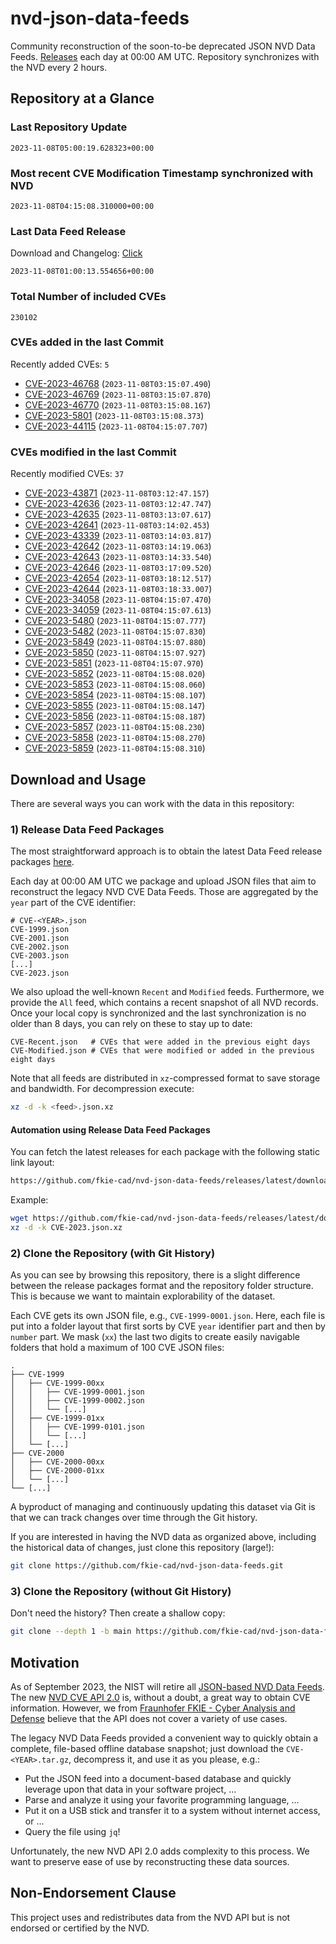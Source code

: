 # nvd-json-data-feeds

Community reconstruction of the soon-to-be deprecated JSON NVD Data Feeds. 
[Releases](https://github.com/fkie-cad/nvd-json-data-feeds/releases/latest) each day at 00:00 AM UTC.
Repository synchronizes with the NVD every 2 hours.

## Repository at a Glance

### Last Repository Update

```plain
2023-11-08T05:00:19.628323+00:00
```

### Most recent CVE Modification Timestamp synchronized with NVD

```plain
2023-11-08T04:15:08.310000+00:00
```

### Last Data Feed Release

Download and Changelog: [Click](https://github.com/fkie-cad/nvd-json-data-feeds/releases/latest)

```plain
2023-11-08T01:00:13.554656+00:00
```

### Total Number of included CVEs

```plain
230102
```

### CVEs added in the last Commit

Recently added CVEs: `5`

* [CVE-2023-46768](CVE-2023/CVE-2023-467xx/CVE-2023-46768.json) (`2023-11-08T03:15:07.490`)
* [CVE-2023-46769](CVE-2023/CVE-2023-467xx/CVE-2023-46769.json) (`2023-11-08T03:15:07.870`)
* [CVE-2023-46770](CVE-2023/CVE-2023-467xx/CVE-2023-46770.json) (`2023-11-08T03:15:08.167`)
* [CVE-2023-5801](CVE-2023/CVE-2023-58xx/CVE-2023-5801.json) (`2023-11-08T03:15:08.373`)
* [CVE-2023-44115](CVE-2023/CVE-2023-441xx/CVE-2023-44115.json) (`2023-11-08T04:15:07.707`)


### CVEs modified in the last Commit

Recently modified CVEs: `37`

* [CVE-2023-43871](CVE-2023/CVE-2023-438xx/CVE-2023-43871.json) (`2023-11-08T03:12:47.157`)
* [CVE-2023-42636](CVE-2023/CVE-2023-426xx/CVE-2023-42636.json) (`2023-11-08T03:12:47.747`)
* [CVE-2023-42635](CVE-2023/CVE-2023-426xx/CVE-2023-42635.json) (`2023-11-08T03:13:07.617`)
* [CVE-2023-42641](CVE-2023/CVE-2023-426xx/CVE-2023-42641.json) (`2023-11-08T03:14:02.453`)
* [CVE-2023-43339](CVE-2023/CVE-2023-433xx/CVE-2023-43339.json) (`2023-11-08T03:14:03.817`)
* [CVE-2023-42642](CVE-2023/CVE-2023-426xx/CVE-2023-42642.json) (`2023-11-08T03:14:19.063`)
* [CVE-2023-42643](CVE-2023/CVE-2023-426xx/CVE-2023-42643.json) (`2023-11-08T03:14:33.540`)
* [CVE-2023-42646](CVE-2023/CVE-2023-426xx/CVE-2023-42646.json) (`2023-11-08T03:17:09.520`)
* [CVE-2023-42654](CVE-2023/CVE-2023-426xx/CVE-2023-42654.json) (`2023-11-08T03:18:12.517`)
* [CVE-2023-42644](CVE-2023/CVE-2023-426xx/CVE-2023-42644.json) (`2023-11-08T03:18:33.007`)
* [CVE-2023-34058](CVE-2023/CVE-2023-340xx/CVE-2023-34058.json) (`2023-11-08T04:15:07.470`)
* [CVE-2023-34059](CVE-2023/CVE-2023-340xx/CVE-2023-34059.json) (`2023-11-08T04:15:07.613`)
* [CVE-2023-5480](CVE-2023/CVE-2023-54xx/CVE-2023-5480.json) (`2023-11-08T04:15:07.777`)
* [CVE-2023-5482](CVE-2023/CVE-2023-54xx/CVE-2023-5482.json) (`2023-11-08T04:15:07.830`)
* [CVE-2023-5849](CVE-2023/CVE-2023-58xx/CVE-2023-5849.json) (`2023-11-08T04:15:07.880`)
* [CVE-2023-5850](CVE-2023/CVE-2023-58xx/CVE-2023-5850.json) (`2023-11-08T04:15:07.927`)
* [CVE-2023-5851](CVE-2023/CVE-2023-58xx/CVE-2023-5851.json) (`2023-11-08T04:15:07.970`)
* [CVE-2023-5852](CVE-2023/CVE-2023-58xx/CVE-2023-5852.json) (`2023-11-08T04:15:08.020`)
* [CVE-2023-5853](CVE-2023/CVE-2023-58xx/CVE-2023-5853.json) (`2023-11-08T04:15:08.060`)
* [CVE-2023-5854](CVE-2023/CVE-2023-58xx/CVE-2023-5854.json) (`2023-11-08T04:15:08.107`)
* [CVE-2023-5855](CVE-2023/CVE-2023-58xx/CVE-2023-5855.json) (`2023-11-08T04:15:08.147`)
* [CVE-2023-5856](CVE-2023/CVE-2023-58xx/CVE-2023-5856.json) (`2023-11-08T04:15:08.187`)
* [CVE-2023-5857](CVE-2023/CVE-2023-58xx/CVE-2023-5857.json) (`2023-11-08T04:15:08.230`)
* [CVE-2023-5858](CVE-2023/CVE-2023-58xx/CVE-2023-5858.json) (`2023-11-08T04:15:08.270`)
* [CVE-2023-5859](CVE-2023/CVE-2023-58xx/CVE-2023-5859.json) (`2023-11-08T04:15:08.310`)


## Download and Usage

There are several ways you can work with the data in this repository:

### 1) Release Data Feed Packages

The most straightforward approach is to obtain the latest Data Feed release packages [here](https://github.com/fkie-cad/nvd-json-data-feeds/releases/latest).

Each day at 00:00 AM UTC we package and upload JSON files that aim to reconstruct the legacy NVD CVE Data Feeds.
Those are aggregated by the `year` part of the CVE identifier:

```
# CVE-<YEAR>.json
CVE-1999.json
CVE-2001.json
CVE-2002.json
CVE-2003.json
[...]
CVE-2023.json
```

We also upload the well-known `Recent` and `Modified` feeds.
Furthermore, we provide the `All` feed, which contains a recent snapshot of all NVD records.
Once your local copy is synchronized and the last synchronization is no older than 8 days, you can rely on these to stay up to date:

```plain
CVE-Recent.json   # CVEs that were added in the previous eight days
CVE-Modified.json # CVEs that were modified or added in the previous eight days
```

Note that all feeds are distributed in `xz`-compressed format to save storage and bandwidth.
For decompression execute:

```sh
xz -d -k <feed>.json.xz
```


#### Automation using Release Data Feed Packages

You can fetch the latest releases for each package with the following static link layout:

```sh
https://github.com/fkie-cad/nvd-json-data-feeds/releases/latest/download/CVE-<YEAR>.json.xz
```

Example:

```sh
wget https://github.com/fkie-cad/nvd-json-data-feeds/releases/latest/download/CVE-2023.json.xz
xz -d -k CVE-2023.json.xz
```

### 2) Clone the Repository (with Git History)

As you can see by browsing this repository, there is a slight difference between the release packages format and the repository folder structure.
This is because we want to maintain explorability of the dataset.

Each CVE gets its own JSON file, e.g., `CVE-1999-0001.json`.
Here, each file is put into a folder layout that first sorts by CVE `year` identifier part and then by `number` part.
We mask (`xx`) the last two digits to create easily navigable folders that hold a maximum of 100 CVE JSON files:

```plain
.
├── CVE-1999
│   ├── CVE-1999-00xx
│   │   ├── CVE-1999-0001.json
│   │   ├── CVE-1999-0002.json
│   │   └── [...]
│   ├── CVE-1999-01xx
│   │   ├── CVE-1999-0101.json
│   │   └── [...]
│   └── [...]
├── CVE-2000
│   ├── CVE-2000-00xx
│   ├── CVE-2000-01xx
│   └── [...]
└── [...]
```

A byproduct of managing and continuously updating this dataset via Git is that we can track changes over time through the Git history.

If you are interested in having the NVD data as organized above, including the historical data of changes, just clone this repository (large!):

```sh
git clone https://github.com/fkie-cad/nvd-json-data-feeds.git
```

### 3) Clone the Repository (without Git History)

Don't need the history? Then create a shallow copy:

```sh
git clone --depth 1 -b main https://github.com/fkie-cad/nvd-json-data-feeds.git
```

## Motivation

As of September 2023, the NIST will retire all [JSON-based NVD Data Feeds](https://nvd.nist.gov/vuln/data-feeds#divRetirementBanner-1).
The new [NVD CVE API 2.0](https://nvd.nist.gov/developers/vulnerabilities) is, without a doubt, a great way to obtain CVE information.
However, we from [Fraunhofer FKIE - Cyber Analysis and Defense](https://www.fkie.fraunhofer.de/en/departments/cad.html) believe that the API does not cover a variety of use cases.

The legacy NVD Data Feeds provided a convenient way to quickly obtain a complete, file-based offline database snapshot; just download the `CVE-<YEAR>.tar.gz`, decompress it, and use it as you please, e.g.:

* Put the JSON feed into a document-based database and quickly leverage upon that data in your software project, ...
* Parse and analyze it using your favorite programming language, ...
* Put it on a USB stick and transfer it to a system without internet access, or ...
* Query the file using `jq`!

Unfortunately, the new NVD API 2.0 adds complexity to this process.
We want to preserve ease of use by reconstructing these data sources.

## Non-Endorsement Clause

This project uses and redistributes data from the NVD API but is not endorsed or certified by the NVD.